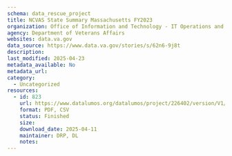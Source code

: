 ```yaml
---
schema: data_rescue_project 
title: NCVAS State Summary Massachusetts FY2023
organization: Office of Information and Technology - IT Operations and Services (ITOPS)
agency: Department of Veterans Affairs
websites: data.va.gov
data_source: https://www.data.va.gov/stories/s/62n6-9j8t
description: 
last_modified: 2025-04-23
metadata_available: No
metadata_url: 
category:
  - Uncategorized
resources:
  - id: 823
    url: https://www.datalumos.org/datalumos/project/226402/version/V1/view
    format: PDF, CSV
    status: Finished
    size: 
    download_date: 2025-04-11
    maintainer: DRP, DL
    notes: 
---
```

